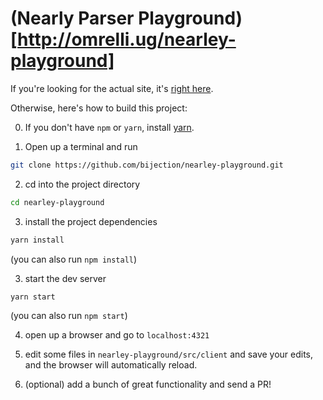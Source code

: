 # (Nearly Parser Playground)[http://omrelli.ug/nearley-playground]

If you're looking for the actual site, it's [right here](http://omrelli.ug/nearley-playground).

Otherwise, here's how to build this project:

0. If you don't have `npm` or `yarn`, install [yarn](https://yarnpkg.com/en/docs/install).

1. Open up a terminal and run 

```bash
git clone https://github.com/bijection/nearley-playground.git
```

2. cd into the project directory

```bash
cd nearley-playground
```

3. install the project dependencies

```bash
yarn install
```

(you can also run `npm install`)

3. start the dev server 

```bash
yarn start
```

(you can also run `npm start`)

4. open up a browser and go to `localhost:4321`

5. edit some files in `nearley-playground/src/client` and save your edits, and the browser will automatically reload.

6. (optional) add a bunch of great functionality and send a PR!